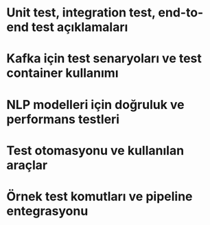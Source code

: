 # Unit test, integration test, end-to-end test açıklamaları

# Kafka için test senaryoları ve test container kullanımı

# NLP modelleri için doğruluk ve performans testleri

# Test otomasyonu ve kullanılan araçlar

# Örnek test komutları ve pipeline entegrasyonu